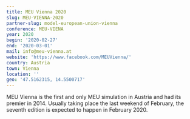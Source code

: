 ```yaml
---
title: MEU Vienna 2020
slug: MEU-VIENNA-2020
partner-slug: model-european-union-vienna
conference: MEU-VIENA
year: 2020
begin: '2020-02-27'
end: '2020-03-01'
mail: info@meu-vienna.at
website: 'https://www.facebook.com/MEUVienna/'
country: Austria
town: Vienna
location: ''
geo: '47.5162315, 14.5500717'
---
```

MEU Vienna is the first and only MEU simulation in Austria and had its premier in 2014. Usually taking place the last weekend of February, the seventh edition is expected to happen in February 2020.
